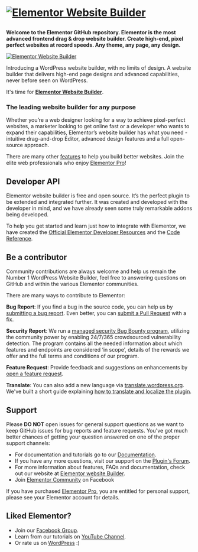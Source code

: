 # <p><a href="https://elementor.com/?utm_source=github-repo&utm_medium=link&utm_campaign=readme"><img src="https://i.imgur.com/0Guj2pn.png?1" alt="Elementor Website Builder"></a></p>

**Welcome to the Elementor GitHub repository. Elementor is the most advanced frontend drag & drop website builder. Create high-end, pixel perfect websites at record speeds. Any theme, any page, any design.**

<p><a href="https://elementor.com/?utm_source=github-repo&utm_medium=link&utm_campaign=readme"><img src="https://ps.w.org/elementor/assets/screenshot-1.gif" alt="Elementor Website Builder"></a></p>

Introducing a WordPress website builder, with no limits of design. A website builder that delivers high-end page designs and advanced capabilities, never before seen on WordPress.

It's time for **[Elementor Website Builder](https://elementor.com/?utm_source=github-repo&utm_medium=link&utm_campaign=readme)**.

### The leading website builder for any purpose
Whether you’re a web designer looking for a way to achieve pixel-perfect websites, a marketer looking to get online fast or a developer who wants to expand their capabilities, Elementor’s website builder has what you need - intuitive drag-and-drop Editor, advanced design features and a full open-source approach.

There are many other [features](https://elementor.com/features/?utm_source=github-repo&utm_medium=link&utm_campaign=readme) to help you build better websites. Join the elite web professionals who enjoy [Elementor Pro](https://elementor.com/pro/?utm_source=github-repo&utm_medium=link&utm_campaign=readme)!

## Developer API
Elementor website builder is free and open source. It’s the perfect plugin to be extended and integrated further. It was created and developed with the developer in mind, and we have already seen some truly remarkable addons being developed.

To help you get started and learn just how to integrate with Elementor, we have created the [Official Elementor Developer Resources](https://developers.elementor.com/?utm_source=github-repo&utm_medium=link&utm_campaign=readme) and the [Code Reference](https://code.elementor.com/?utm_source=github-repo&utm_medium=link&utm_campaign=readme).

## Be a contributor
Community contributions are always welcome and help us remain the Number 1 WordPress Website Builder, feel free to answering questions on GitHub and within the various Elementor communities.

There are many ways to contribute to Elementor:

**Bug Report**: If you find a bug in the source code, you can help us by [submitting a bug report](https://github.com/elementor/elementor/issues/new?template=Bug_report.md). Even better, you can [submit a Pull Request](https://github.com/elementor/elementor/blob/master/.github/CONTRIBUTING.md#before-submitting-a-pr) with a fix.

**Security Report**: We run a [managed security Bug Bounty program](https://bugcrowd.com/elementor), utilizing the community power by enabling 24/7/365 crowdsourced vulnerability detection. The program contains all the needed information about which features and endpoints are considered ‘in scope’, details of the rewards we offer and the full terms and conditions of our program.

**Feature Request**: Provide feedback and suggestions on enhancements by [open a feature request](https://github.com/elementor/elementor/issues/new?template=Feature_request.md).

**Translate**: You can also add a new language via [translate.wordpress.org](https://translate.wordpress.org/projects/wp-plugins/elementor). We've built a short guide explaining [how to translate and localize the plugin](https://go.elementor.com/translate/).

## Support
Please **DO NOT** open issues for general support questions as we want to keep GitHub issues for bug reports and feature requests. You've got much better chances of getting your question answered on one of the proper support channels:

- For documentation and tutorials go to our [Documentation](https://docs.elementor.com/?utm_source=github-repo&utm_medium=link&utm_campaign=readme).
- If you have any more questions, visit our support on the [Plugin's Forum](https://wordpress.org/support/plugin/elementor).
- For more information about features, FAQs and documentation, check out our website at [Elementor website Builder](https://elementor.com/?utm_source=github-repo&utm_medium=link&utm_campaign=readme).
- Join [Elementor Community](https://www.facebook.com/groups/Elementors/) on Facebook

If you have purchased [Elementor Pro](https://elementor.com/pro/?utm_source=github-repo&utm_medium=link&utm_campaign=readme), you are entitled for personal support, please see your Elementor account for details.

## Liked Elementor?
- Join our [Facebook Group](https://www.facebook.com/groups/Elementors/).
- Learn from our tutorials on [YouTube Channel](https://www.youtube.com/c/elementor).
- Or rate us on [WordPress](https://wordpress.org/support/plugin/elementor/reviews/?filter=5/#new-post) :)
